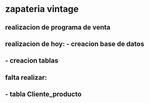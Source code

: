 # zapateria vintage
## realizacion de programa de venta 

## realizacion de hoy: - creacion base de datos
##                     - creacion tablas 


## falta realizar:
##                 - tabla Cliente_producto
                

